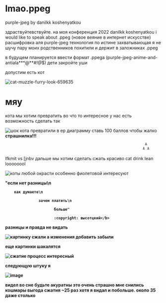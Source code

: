 # lmao.ppeg
purple-jpeg by danilkk koshenyatkou

здраствуйтевствуйте. на моя конференция 2022 danilkk koshenyatkou
i would like to speak about .ppeg (новое веяние в интернет искусстве)
расшифровка аля purple-jpeg
технология по истине захватывающая 
я не шучу
пару моих родственников похитили и держит в заложниках .ppeg

в будущем планируется ввести формат .ppega (purple-jpeg-anime-and-antiala***@**#*!@*$)
дети закройте уши

допустим есть кот

![cat-muzzle-furry-look-659635](https://user-images.githubusercontent.com/34377854/206655653-2e841903-2e0a-4fbc-b76e-07cec0021125.jpg)
<h1>мяу</h1>
кота мы хотим превратить во что то интересное
у нас есть возможность сделать так

![шок кота превратили в ер диаграмму ставь 100 баллов чтобы жалко](https://user-images.githubusercontent.com/34377854/206655954-6e679d49-5807-48f3-b244-a58d47173750.JPG)
                                                                  <b>страшнилка!!!</b>
                                                                  
                                                                   ╨
                                                                  ╨ ╨
lfkmit vs [jnbv дальше мы хотим сделать сжать красиво
cat drink lean loooooool

![коты любой окрасти особенно фиолетовой интересуют](https://user-images.githubusercontent.com/34377854/206656233-10a0b708-ea43-4875-91f5-092471c18637.JPG)


<b>"если нет разницы\n

        как думаете\n
        
                   зачем платить\n 
                   
                          больше" 
                          
                          :copyright: высотцкий</b>



разницы и правда не видать

![картинку сжали а изменения добавить забыли](https://user-images.githubusercontent.com/34377854/206656397-b3772bbd-5ffb-4682-9d92-ed263eff4f87.JPG)

еще картинки шакалятся

![сжатие процесс интересный](https://user-images.githubusercontent.com/34377854/206656410-096faa88-428a-467f-87a9-45bc712f2d22.JPG)


следующую штуку я 

![image](https://user-images.githubusercontent.com/34377854/206656482-ef8c0488-e337-4084-98dc-7b2edbab26de.png)

видел во сне будьте акуратны это очень страшно мне снились кошмары
выгода сжатия ~25 раз
хотя я видал и побольше. около 35 даже столько
